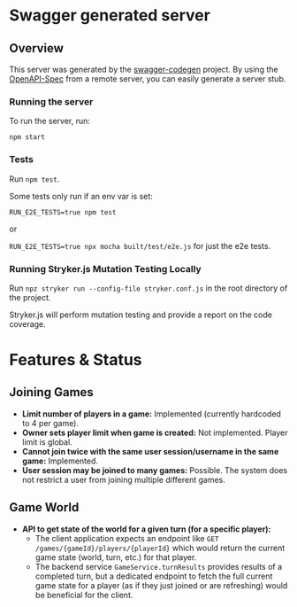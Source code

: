 # Swagger generated server

## Overview
This server was generated by the [swagger-codegen](https://github.com/swagger-api/swagger-codegen) project.  By using the [OpenAPI-Spec](https://github.com/OAI/OpenAPI-Specification) from a remote server, you can easily generate a server stub.

### Running the server
To run the server, run:

```
npm start
```

### Tests

Run `npm test`.

Some tests only run if an env var is set:

`RUN_E2E_TESTS=true npm test`

or 

`RUN_E2E_TESTS=true npx mocha built/test/e2e.js` for just the e2e tests.


### Running Stryker.js Mutation Testing Locally

Run `npz stryker run --config-file stryker.conf.js` in the root directory of the project.

Stryker.js will perform mutation testing and provide a report on the code coverage.

# Features & Status

## Joining Games

- **Limit number of players in a game:** Implemented (currently hardcoded to 4 per game).
- **Owner sets player limit when game is created:** Not implemented. Player limit is global.
- **Cannot join twice with the same user session/username in the same game:** Implemented.
- **User session may be joined to many games:** Possible. The system does not restrict a user from joining multiple different games.

## Game World

- **API to get state of the world for a given turn (for a specific player):**
  - The client application expects an endpoint like `GET /games/{gameId}/players/{playerId}` which would return the current game state (world, turn, etc.) for that player.
  - The backend service `GameService.turnResults` provides results of a completed turn, but a dedicated endpoint to fetch the full current game state for a player (as if they just joined or are refreshing) would be beneficial for the client.
